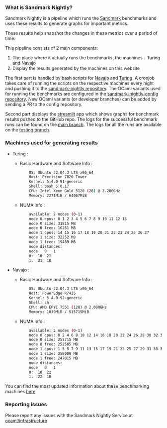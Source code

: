 ### What is Sandmark Nightly?

Sandmark Nightly is a pipeline which runs the
[Sandmark](https://github.com/ocaml-bench/sandmark) benchmarks and uses these
results to generate graphs for important metrics.

These results help snapshot the changes in these metrics over a period
of time.

This pipeline consists of 2 main components:

1. The place where it actually runs the benchmarks, the machines - Turing and Navajo
2. Display the results generated by the machines on this website

The first part is handled by bash scripts for
[Navajo](https://github.com/ocaml-bench/sandmark/blob/main/nightly_navajo.sh)
and
[Turing](https://github.com/ocaml-bench/sandmark/blob/main/nightly_turing.sh).
A cronjob takes care of running the scripts on the respective machines every
night and pushing it to the [sandmark-nightly
repository](https://github.com/ocaml-bench/sandmark-nightly). The OCaml
variants used for running the benchmarks are configured in the
[sandmark-nightly-config
repository](https://github.com/ocaml-bench/sandmark-nightly-config). New OCaml
variants (or developer branches) can be added by sending a PR to the config
repository.

Second part displays the [streamlit](https://streamlit.io/) app which shows
graphs for benchmark results pushed to the GitHub repo. The logs for the
successful benchmark runs can be found on the [main
branch](https://github.com/ocaml-bench/sandmark-nightly/commits/main). The logs
for all the runs are available on the [testing
branch](https://github.com/ocaml-bench/sandmark-nightly/commits/testing).

### Machines used for generating results

- Turing :

  - Basic Hardware and Software Info :

    ```bash
        OS: Ubuntu 22.04.3 LTS x86_64
        Host: Precision 7820 Tower
        Kernel: 5.4.0-91-generic
        Shell: bash 5.0.17
        CPU: Intel Xeon Gold 5120 (28) @ 2.200GHz
        Memory: 2271MiB / 64067MiB
    ```

  - NUMA info :

    ```bash
        available: 2 nodes (0-1)
        node 0 cpus: 0 1 2 3 4 5 6 7 8 9 10 11 12 13
        node 0 size: 31815 MB
        node 0 free: 10261 MB
        node 1 cpus: 14 15 16 17 18 19 20 21 22 23 24 25 26 27
        node 1 size: 32252 MB
        node 1 free: 19489 MB
        node distances:
        node   0   1
        0:  10  21
        1:  21  10
    ```
- Navajo :
  - Basic Hardware and Software Info :
    ```bash
        OS: Ubuntu 22.04.3 LTS x86_64
        Host: PowerEdge R7425
        Kernel: 5.4.0-92-generic
        Shell: sh
        CPU: AMD EPYC 7551 (128) @ 2.000GHz
        Memory: 1839MiB / 515715MiB
    ```

  - NUMA info :
    ```bash
        available: 2 nodes (0-1)
        node 0 cpus: 0 2 4 6 8 10 12 14 16 18 20 22 24 26 28 30 32 34 36 38 40 42 44 46 48 50 52 54 56 58 60 62 64 66 68 70 72 74 76 78 80 82 84 86 88 90 92 94 96 98 100 102 104 106 108 110 112 114 116 118 120 122 124 126
        node 0 size: 257715 MB
        node 0 free: 252585 MB
        node 1 cpus: 1 3 5 7 9 11 13 15 17 19 21 23 25 27 29 31 33 35 37 39 41 43 45 47 49 51 53 55 57 59 61 63 65 67 69 71 73 75 77 79 81 83 85 87 89 91 93 95 97 99 101 103 105 107 109 111 113 115 117 119 121 123 125 127
        node 1 size: 258000 MB
        node 1 free: 247815 MB
        node distances:
        node   0   1
        0:  10  22
        1:  22  10
    ```

You can find the most updated information about these benchmarking machines [here](http://infra.ocaml.org/by-use/benchmarking)

### Reporting issues

Please report any issues with the Sandmark Nightly Service at [ocaml/infrastructure](https://github.com/ocaml/infrastructure/issues)
